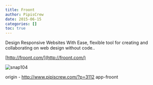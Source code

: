 ```yaml
---
title: Froont
author: PipisCrew
date: 2015-06-15
categories: []
toc: true
---
```


Design Responsive Websites With Ease, flexible tool for creating and collaborating on web design without code..

[http://froont.com/](http://froont.com/)

![](https://www.pipiscrew.com/wp-content/uploads/2015/06/snap104.png "snap104")

origin - http://www.pipiscrew.com/?p=3112 app-froont